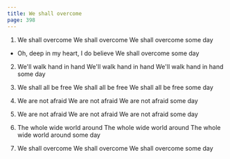 ```yaml
---
title: We shall overcome
page: 398
---  
```



1.  We shall overcome
We shall overcome
We shall overcome some day


- Oh, deep in my heart, I do believe
We shall overcome some day


2. We'll walk hand in hand
We'll walk hand in hand
We'll walk hand in hand some day


3. We shall all be free
We shall all be free
We shall all be free some day


4. We are not afraid
We are not afraid
We are not afraid some day


5. We are not afraid
We are not afraid
We are not afraid some day


6. The whole wide world around
The whole wide world around
The whole wide world around some day


7. We shall overcome
We shall overcome
We shall overcome some day